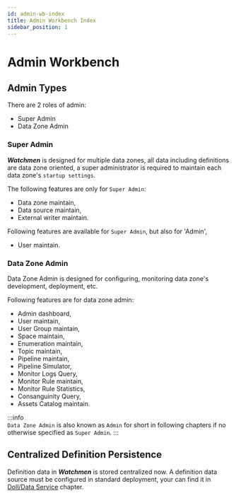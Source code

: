 ```yaml
---
id: admin-wb-index  
title: Admin Workbench Index  
sidebar_position: 1
---
```


# Admin Workbench

## Admin Types

There are 2 roles of admin:

- Super Admin
- Data Zone Admin

### Super Admin

**_Watchmen_** is designed for multiple data zones, all data including definitions are data zone oriented, a super administrator is required
to maintain each data zone's `startup settings`.

The following features are only for `Super Admin`:

- Data zone maintain,
- Data source maintain,
- External writer maintain.

Following features are available for `Super Admin`, but also for 'Admin', 
- User maintain.

### Data Zone Admin

Data Zone Admin is designed for configuring, monitoring data zone's development, deployment, etc.

Following features are for data zone admin:

- Admin dashboard,
- User maintain,
- User Group maintain,
- Space maintain,
- Enumeration maintain,
- Topic maintain,
- Pipeline maintain,
- Pipeline Simulator,
- Monitor Logs Query,
- Monitor Rule maintain,
- Monitor Rule Statistics,
- Consanguinity Query,
- Assets Catalog maintain.

:::info  
`Data Zone Admin` is also known as `Admin` for short in following chapters if no otherwise specified as `Super Admin`.
:::

## Centralized Definition Persistence

Definition data in **_Watchmen_** is stored centralized now. A definition data source must be configured in standard deployment, your can
find it in [Doll/Data Service](../../doll/data-service) chapter.
